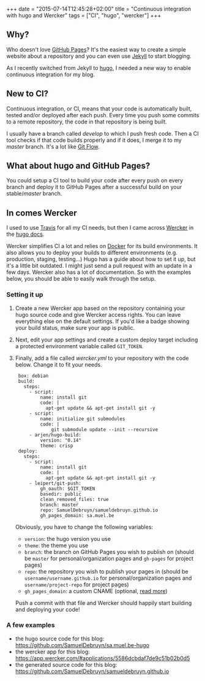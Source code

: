 +++
date = "2015-07-14T12:45:28+02:00"
title = "Continuous integration with hugo and Wercker"
tags = ["CI", "hugo", "wercker"]
+++

## Why?

Who doesn't love [GitHub Pages](https://pages.github.com/)? It's the easiest way to create a simple website about a repository and you can even use [Jekyll](http://jekyllrb.com/) to start blogging.

As I recently switched from Jekyll to [hugo](http://gohugo.io), I needed a new way to enable continuous integration for my blog.

## New to CI?

Continuous integration, or CI, means that your code is automatically built, tested and/or deployed after each push. Every time you push some commits to a remote repository, the code in that repository is being built.

I usually have a branch called *develop* to which I push fresh code. Then a CI tool checks if that code builds properly and if it does, I merge it to my *master* branch. It's a lot like [Git Flow](https://www.atlassian.com/git/tutorials/comparing-workflows/gitflow-workflow).

## What about hugo and GitHub Pages?

You could setup a CI tool to build your code after every push on every branch and deploy it to GitHub Pages after a successful build on your stable/*master* branch.

## In comes Wercker

I used to use [Travis](http://travis-ci.org) for all my CI needs, but then I came across [Wercker](http://wercker.com) in the [hugo docs](http://gohugo.io/tutorials/automated-deployments/).

Wercker simplifies CI a lot and relies on [Docker](http://docker.com) for its build environments. It also allows you to deploy your builds to different environments (e.g. production, staging, testing...) Hugo has a guide about how to set it up, but it's a little bit outdated. I might just send a pull request with an update in a few days. Wercker also has a lot of documentation. So with the examples below, you should be able to easily walk through the setup.

### Setting it up

1. Create a new Wercker app based on the repository containing your hugo source code and give Wercker access rights. You can leave everything else on the default settings. If you'd like a badge showing your build status, make sure your app is public.
1. Next, edit your app settings and create a custom deploy target including a protected environment variable called `GIT_TOKEN`.
1. Finally, add a file called *wercker.yml* to your repository with the code below. Change it to fit your needs.

		box: debian
		build:
		  steps:
		    - script:
		        name: install git
		        code: |
		          apt-get update && apt-get install git -y
		    - script:
		        name: initialize git submodules
		        code: |
		            git submodule update --init --recursive
		    - arjen/hugo-build:
		        version: "0.14"
		        theme: crisp
		deploy:
		  steps:
		    - script:
		        name: install git
		        code: |
		          apt-get update && apt-get install git -y
		    - leipert/git-push:
		        gh_oauth: $GIT_TOKEN
		        basedir: public
		        clean_removed_files: true
		        branch: master
		        repo: SamuelDebruyn/samueldebruyn.github.io
		        gh_pages_domain: sa.muel.be

	Obviously, you have to change the following variables:
	
	* `version`: the hugo version you use
	* `theme`: the theme you use
	* `branch`: the branch on GitHub Pages you wish to publish on (should be `master` for personal/organization pages and `gh-pages` for project pages)
	* `repo`: the repository you wish to publish your pages in (should be `username/username.github.io` for personal/organization pages and `username/project-repo` for project pages)
	* `gh_pages_domain`: a custom CNAME (optional, [read more](https://help.github.com/articles/setting-up-a-custom-domain-with-github-pages/))
	
	Push a commit with that file and Wercker should happily start building and deploying your code!

### A few examples

* the hugo source code for this blog: https://github.com/SamuelDebruyn/sa.muel.be-hugo
* the wercker app for this blog: https://app.wercker.com/#applications/5586dcbdaf7de9c51b02b0d5
* the generated source code for this blog: https://github.com/SamuelDebruyn/samueldebruyn.github.io